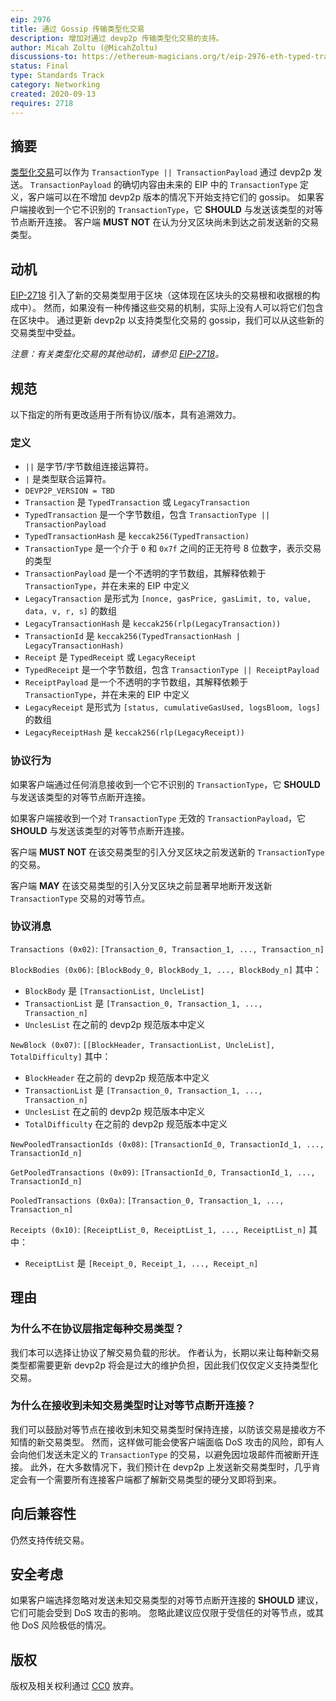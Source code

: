 ```yaml
---
eip: 2976
title: 通过 Gossip 传输类型化交易
description: 增加对通过 devp2p 传输类型化交易的支持。
author: Micah Zoltu (@MicahZoltu)
discussions-to: https://ethereum-magicians.org/t/eip-2976-eth-typed-transactions-over-gossip/4610
status: Final
type: Standards Track
category: Networking
created: 2020-09-13
requires: 2718
---
```


## 摘要
[类型化交易](./eip-2718.md)可以作为 `TransactionType || TransactionPayload` 通过 devp2p 发送。
`TransactionPayload` 的确切内容由未来的 EIP 中的 `TransactionType` 定义，客户端可以在不增加 devp2p 版本的情况下开始支持它们的 gossip。
如果客户端接收到一个它不识别的 `TransactionType`，它 **SHOULD** 与发送该类型的对等节点断开连接。
客户端 **MUST NOT** 在认为分叉区块尚未到达之前发送新的交易类型。

## 动机
[EIP-2718](./eip-2718.md) 引入了新的交易类型用于区块（这体现在区块头的交易根和收据根的构成中）。
然而，如果没有一种传播这些交易的机制，实际上没有人可以将它们包含在区块中。
通过更新 devp2p 以支持类型化交易的 gossip，我们可以从这些新的交易类型中受益。

*注意：有关类型化交易的其他动机，请参见 [EIP-2718](./eip-2718.md)。*

## 规范
以下指定的所有更改适用于所有协议/版本，具有追溯效力。

### 定义
* `||` 是字节/字节数组连接运算符。
* `|` 是类型联合运算符。
* `DEVP2P_VERSION = TBD`
* `Transaction` 是 `TypedTransaction` 或 `LegacyTransaction`
* `TypedTransaction` 是一个字节数组，包含 `TransactionType || TransactionPayload`
* `TypedTransactionHash` 是 `keccak256(TypedTransaction)`
* `TransactionType` 是一个介于 `0` 和 `0x7f` 之间的正无符号 8 位数字，表示交易的类型
* `TransactionPayload` 是一个不透明的字节数组，其解释依赖于 `TransactionType`，并在未来的 EIP 中定义
* `LegacyTransaction` 是形式为 `[nonce, gasPrice, gasLimit, to, value, data, v, r, s]` 的数组
* `LegacyTransactionHash` 是 `keccak256(rlp(LegacyTransaction))`
* `TransactionId` 是 `keccak256(TypedTransactionHash | LegacyTransactionHash)`
* `Receipt` 是 `TypedReceipt` 或 `LegacyReceipt`
* `TypedReceipt` 是一个字节数组，包含 `TransactionType || ReceiptPayload`
* `ReceiptPayload` 是一个不透明的字节数组，其解释依赖于 `TransactionType`，并在未来的 EIP 中定义
* `LegacyReceipt` 是形式为 `[status, cumulativeGasUsed, logsBloom, logs]` 的数组
* `LegacyReceiptHash` 是 `keccak256(rlp(LegacyReceipt))`

### 协议行为
如果客户端通过任何消息接收到一个它不识别的 `TransactionType`，它 **SHOULD** 与发送该类型的对等节点断开连接。

如果客户端接收到一个对 `TransactionType` 无效的 `TransactionPayload`，它 **SHOULD** 与发送该类型的对等节点断开连接。

客户端 **MUST NOT** 在该交易类型的引入分叉区块之前发送新的 `TransactionType` 的交易。

客户端 **MAY** 在该交易类型的引入分叉区块之前显著早地断开发送新 `TransactionType` 交易的对等节点。

### 协议消息
`Transactions (0x02)`: `[Transaction_0, Transaction_1, ..., Transaction_n]`

`BlockBodies (0x06)`: `[BlockBody_0, BlockBody_1, ..., BlockBody_n]` 其中：
* `BlockBody` 是 `[TransactionList, UncleList]`
* `TransactionList` 是 `[Transaction_0, Transaction_1, ..., Transaction_n]`
* `UnclesList` 在之前的 devp2p 规范版本中定义

`NewBlock (0x07)`: `[[BlockHeader, TransactionList, UncleList], TotalDifficulty]` 其中：
* `BlockHeader` 在之前的 devp2p 规范版本中定义
* `TransactionList` 是 `[Transaction_0, Transaction_1, ..., Transaction_n]`
* `UnclesList` 在之前的 devp2p 规范版本中定义
* `TotalDifficulty` 在之前的 devp2p 规范版本中定义

`NewPooledTransactionIds (0x08)`: `[TransactionId_0, TransactionId_1, ..., TransactionId_n]`

`GetPooledTransactions (0x09)`: `[TransactionId_0, TransactionId_1, ..., TransactionId_n]`

`PooledTransactions (0x0a)`: `[Transaction_0, Transaction_1, ..., Transaction_n]`

`Receipts (0x10)`: `[ReceiptList_0, ReceiptList_1, ..., ReceiptList_n]` 其中：
* `ReceiptList` 是 `[Receipt_0, Receipt_1, ..., Receipt_n]`

## 理由
### 为什么不在协议层指定每种交易类型？
我们本可以选择让协议了解交易负载的形状。
作者认为，长期以来让每种新交易类型都需要更新 devp2p 将会是过大的维护负担，因此我们仅仅定义支持类型化交易。

### 为什么在接收到未知交易类型时让对等节点断开连接？
我们可以鼓励对等节点在接收到未知交易类型时保持连接，以防该交易是接收方不知情的新交易类型。
然而，这样做可能会使客户端面临 DoS 攻击的风险，即有人会向他们发送未定义的 `TransactionType` 的交易，以避免因垃圾邮件而被断开连接。
此外，在大多数情况下，我们预计在 devp2p 上发送新交易类型时，几乎肯定会有一个需要所有连接客户端都了解新交易类型的硬分叉即将到来。

## 向后兼容性
仍然支持传统交易。

## 安全考虑
如果客户端选择忽略对发送未知交易类型的对等节点断开连接的 **SHOULD** 建议，它们可能会受到 DoS 攻击的影响。
忽略此建议应仅限于受信任的对等节点，或其他 DoS 风险极低的情况。

## 版权
版权及相关权利通过 [CC0](../LICENSE.md) 放弃。